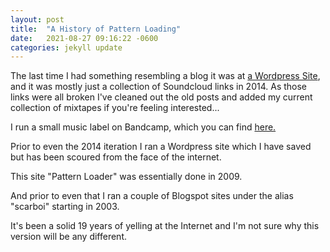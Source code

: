 ```yaml
---
layout: post
title:  "A History of Pattern Loading"
date:   2021-08-27 09:16:22 -0600
categories: jekyll update
---
```

The last time I had something resembling a blog it was at <a href="https://patternloading.wordpress.com">a Wordpress Site</a>, and it was mostly just a collection of Soundcloud links in 2014. As those links were all broken I've cleaned out the old posts and added my current collection of mixtapes if you're feeling interested... 

I run a small music label on Bandcamp, which you can find <a href="https://patternloading.bandcamp.com/">here.</a> 

Prior to even the 2014 iteration I ran a Wordpress site which I have saved but has been scoured from the face of the internet.

This site "Pattern Loader" was essentially done in 2009. 

And prior to even that I ran a couple of Blogspot sites under the alias "scarboi" starting in 2003. 

It's been a solid 19 years of yelling at the Internet and I'm not sure why this version will be any different.
